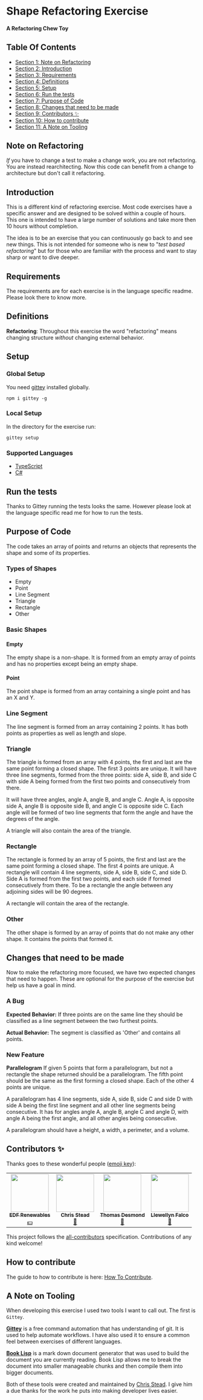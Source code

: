 
<!-- GENERATED DOCUMENT! DO NOT EDIT! -->
# Shape Refactoring Exercise #
#### A Refactoring Chew Toy ####

## Table Of Contents ##

- [Section 1: Note on Refactoring](#user-content-note-on-refactoring)
- [Section 2: Introduction](#user-content-introduction)
- [Section 3: Requirements](#user-content-requirements)
- [Section 4: Definitions](#user-content-definitions)
- [Section 5: Setup](#user-content-setup)
- [Section 6: Run the tests](#user-content-run-the-tests)
- [Section 7: Purpose of Code](#user-content-purpose-of-code)
- [Section 8: Changes that need to be made](#user-content-changes-that-need-to-be-made)
- [Section 9: Contributors ✨](#user-content-contributors-✨)
- [Section 10: How to contribute](#user-content-how-to-contribute)
- [Section 11: A Note on Tooling](#user-content-a-note-on-tooling)

## Note on Refactoring ##

_If_ you have to change a test to make a change work, you are not refactoring. You are instead rearchitecting. Now this code can benefit from a change to architecture but don't call it refactoring.
    

## Introduction ##

This is a different kind of refactoring exercise. Most code exercises have a specific answer and are designed to be solved within a couple of hours. This one is intended to have a large number of solutions and take more then 10 hours without completion.

The idea is to be an exercise that you can continuously go back to and see new things. This is not intended for someone who is new to "_test based refactoring_" but for those who are familiar with the process and want to stay sharp or want to dive deeper.
    

## Requirements ##

The requirements are for each exercise is in the language specific readme. Please look there to know more.
    

## Definitions ##

**Refactoring**: Throughout this exercise the word "refactoring" means changing structure _without_ changing external behavior.
    

## Setup ##

### Global Setup

You need [gittey](https://www.npmjs.com/package/gittey) installed globally.

`npm i gittey -g`

### Local Setup

In the directory for the exercise run:

`gittey setup`

### Supported Languages

- [TypeScript](https://github.com/ShapeRefactoringExercise/LanguageTypeScript)
- [C#](https://github.com/ShapeRefactoringExercise/LanguageCSharp)

    

## Run the tests ##

Thanks to Gittey running the tests looks the same. However please look at the language specific read me for how to run the tests.
    

## Purpose of Code ##

The code takes an array of points and returns an objects that represents the shape and some of its properties.

### Types of Shapes

- Empty
- Point
- Line Segment
- Triangle
- Rectangle
- Other

### Basic Shapes

#### Empty

The empty shape is a non-shape. It is formed from an empty array of points and has no properties except being an empty shape.

#### Point

The point shape is formed from an array containing a single point and has an X and Y.

### Line Segment

The line segment is formed from an array containing 2 points. It has both points as properties as well as length and slope.

### Triangle

The triangle is formed from an array with 4 points, the first and last are the same point forming a closed shape. The first 3 points are unique. It will have three line segments, formed from the three points: side A, side B, and side C with side A being formed from the first two points and consecutively from there.

It will have three angles, angle A, angle B, and angle C. Angle A, is opposite side A, angle B is opposite side B, and angle C is opposite side C. Each angle will be formed of two line segments that form the angle and have the degrees of the angle.

A triangle will also contain the area of the triangle.

### Rectangle

The rectangle is formed by an array of 5 points, the first and last are the same point forming a closed shape. The first 4 points are unique. A rectangle will contain 4 line segments, side A, side B, side C, and side D. Side A is formed from the first two points, and each side if formed consecutively from there. To be a rectangle the angle between any adjoining sides will be 90 degrees.

A rectangle will contain the area of the rectangle.

### Other

The other shape is formed by an array of points that do not make any other shape. It contains the points that formed it.
    

## Changes that need to be made ##

Now to make the refactoring more focused, we have two expected changes that need to happen. These are optional for the purpose of the exercise but help us have a goal in mind.

### A Bug

**Expected Behavior:**
If three points are on the same line they should be classified as a line segment between the two furthest points.

**Actual Behavior:**
The segment is classified as 'Other' and contains all points.

### New Feature

**Parallelogram**
If given 5 points that form a parallelogram, but not a rectangle the shape returned should be a parallelogram. The fifth point should be the same as the first forming a closed shape. Each of the other 4 points are unique.

A parallelogram has 4 line segments, side A, side B, side C and side D with side A being the first line segment and all other line segments being consecutive. It has for angles angle A, angle B, angle C and angle D, with angle A being the first angle, and all other angles being consecutive.

A parallelogram should have a height, a width, a perimeter, and a volume.
    

## Contributors ✨ ##

Thanks goes to these wonderful people ([emoji key](https://allcontributors.org/docs/en/emoji-key)):

<!-- ALL-CONTRIBUTORS-LIST:START - Do not remove or modify this section -->
<!-- prettier-ignore-start -->
<!-- markdownlint-disable -->
<table>
  <tr>
    <td align="center"><a href="https://github.com/edf-re"><img src="https://avatars.githubusercontent.com/u/13739273?v=4?s=100" width="100px;" alt=""/><br /><sub><b>EDF Renewables</b></sub></a><br /><a href="#financial-edf-re" title="Financial">💵</a></td>
    <td align="center"><a href="http://www.chrisstead.net/"><img src="https://avatars.githubusercontent.com/u/4184510?v=4?s=100" width="100px;" alt=""/><br /><sub><b>Chris Stead</b></sub></a><br /><a href="#tool-cmstead" title="Tools">🔧</a></td>
    <td align="center"><a href="https://github.com/thomas-desmond"><img src="https://avatars.githubusercontent.com/u/24610108?v=4?s=100" width="100px;" alt=""/><br /><sub><b>Thomas Desmond</b></sub></a><br /><a href="#ideas-thomas-desmond" title="Ideas, Planning, & Feedback">🤔</a></td>
    <td align="center"><a href="https://github.com/isidore"><img src="https://avatars.githubusercontent.com/u/10874?v=4?s=100" width="100px;" alt=""/><br /><sub><b>Llewellyn Falco</b></sub></a><br /><a href="#ideas-isidore" title="Ideas, Planning, & Feedback">🤔</a></td>
  </tr>
</table>

<!-- markdownlint-restore -->
<!-- prettier-ignore-end -->

<!-- ALL-CONTRIBUTORS-LIST:END -->

This project follows the [all-contributors](https://github.com/all-contributors/all-contributors) specification. Contributions of any kind welcome!
    

## How to contribute ##

The guide to how to contribute is here: [How To Contribute](./contributing.md).
    

## A Note on Tooling ##

When developing this exercise I used two tools I want to call out. The first is ```Gittey```.

**[Gittey](https://www.npmjs.com/package/gittey)** is a free command automation that has understanding of git. It is used to help automate workflows. I have also used it to ensure a common feel between exercises of different languages.

**[Book Lisp](https://www.npmjs.com/package/booklisp)** is a mark down document generator that was used to build the document you are currently reading. Book Lisp allows me to break the document into smaller manageable chunks and then compile them into bigger documents.

Both of these tools were created and maintained by [Chris Stead](https://github.com/cmstead). I give him a due thanks for the work he puts into making developer lives easier.
    

<!-- GENERATED DOCUMENT! DO NOT EDIT! -->
    
